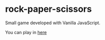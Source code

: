 # rock-paper-scissors

Small game developed with Vanilla JavaScript.

You can play in [here](https://rock-paper-scissors-kikopalomares.netlify.app/)
